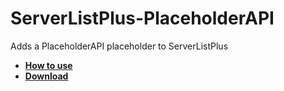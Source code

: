 # ServerListPlus-PlaceholderAPI
Adds a PlaceholderAPI placeholder to ServerListPlus

- [**How to use**](https://github.com/jonthesquirrel/ServerListPlus-PlaceholderAPI/wiki/Installation-and-Configuration)
- [**Download**](https://github.com/jonthesquirrel/ServerListPlus-PlaceholderAPI/releases)
